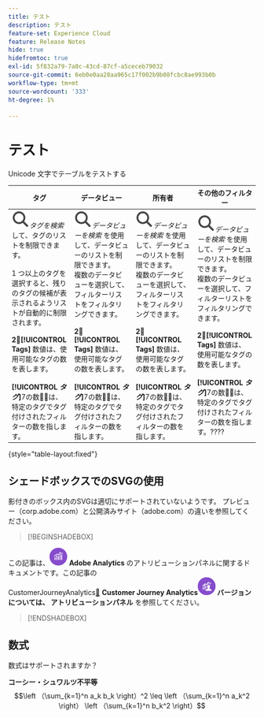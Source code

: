 ```yaml
---
title: テスト
description: テスト
feature-set: Experience Cloud
feature: Release Notes
hide: true
hidefromtoc: true
exl-id: 5f832a79-7a0c-43cd-87cf-a5ceceb79032
source-git-commit: 6eb0e0aa28aa965c17f002b9b08fcbc8ae993b0b
workflow-type: tm+mt
source-wordcount: '333'
ht-degree: 1%

---
```


# テスト

Unicode 文字でテーブルをテストする

| タグ | データビュー | 所有者 | その他のフィルター |
|---|---|---|---|
| ![ タグを検索 ](/help/assets/icons/Search.svg)*タグを検索* して、タグのリストを制限できます。 <br/><br/>1 つ以上のタグを選択すると、残りのタグの候補が表示されるようリストが自動的に制限されます。 <br/><br/>**2︎⃣**&#x200B;**[!UICONTROL Tags]** 数値は、使用可能なタグの数を表します。 <br/><br/>**[!UICONTROL *タグ&#x200B;*]**&#x200B;7︎の数値⃣は、特定のタグでタグ付けされたフィルターの数を指します。 | ![ 検索 ](/help/assets/icons/Search.svg)*データビューを検索* を使用して、データビューのリストを制限できます。 <br/> 複数のデータビューを選択して、フィルターリストをフィルタリングできます。 <br/><br/>**2︎⃣**&#x200B;**[!UICONTROL Tags]** 数値は、使用可能なタグの数を表します。 <br/><br/>**[!UICONTROL *タグ&#x200B;*]**&#x200B;7︎の数値⃣は、特定のタグでタグ付けされたフィルターの数を指します。 | ![ 検索 ](/help/assets/icons/Search.svg)*データビューを検索* を使用して、データビューのリストを制限できます。 <br/> 複数のデータビューを選択して、フィルターリストをフィルタリングできます。 <br/><br/>**2︎⃣**&#x200B;**[!UICONTROL Tags]** 数値は、使用可能なタグの数を表します。 <br/><br/>**[!UICONTROL *タグ&#x200B;*]**&#x200B;7︎の数値⃣は、特定のタグでタグ付けされたフィルターの数を指します。 | ![ 検索 ](/help/assets/icons/Search.svg)*データビューを検索* を使用して、データビューのリストを制限できます。 <br/> 複数のデータビューを選択して、フィルターリストをフィルタリングできます。 <br/><br/>**2︎⃣**&#x200B;**[!UICONTROL Tags]** 数値は、使用可能なタグの数を表します。 <br/><br/>**[!UICONTROL *タグ&#x200B;*]**&#x200B;7︎の数値⃣は、特定のタグでタグ付けされたフィルターの数を指します。???? |

{style="table-layout:fixed"}


## シェードボックスでのSVGの使用

影付きのボックス内のSVGは適切にサポートされていないようです。 プレビュー（corp.adobe.com）と公開済みサイト（adobe.com）の違いを参照してください。

>[!BEGINSHADEBOX]

この記事は、![AdobeAnalytics](/help/assets/icons/AdobeAnalytics.svg) **Adobe Analytics** のアトリビューションパネルに関するドキュメントです。この記事の <br/>CustomerJourneyAnalytics[&#128279;](https://experienceleague.adobe.com/en/docs/analytics-platform/using/cja-workspace/panels/attribution) **Customer Journey Analytics![&#128279;](/help/assets/icons/CustomerJourneyAnalytics.svg) バージョンについては、 アトリビューションパネル** を参照してください。

>[!ENDSHADEBOX]


## 数式

数式はサポートされますか？

**コーシー・シュワルツ不平等**
$$\left （\sum_{k=1}^n a_k b_k \right）^2 \leq \left （\sum_{k=1}^n a_k^2 \right） \left （\sum_{k=1}^n b_k^2 \right）$$




